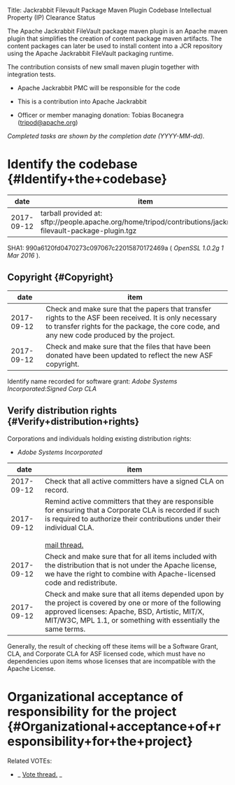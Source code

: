 Title: Jackrabbit Filevault Package Maven Plugin Codebase Intellectual Property (IP) Clearance Status


The Apache Jackrabbit FileVault package maven plugin is an Apache maven plugin that simplifies the creation of content package maven artifacts. The content packages can later be used to install content into a JCR repository using the Apache Jackrabbit FileVault packaging runtime.


The contribution consists of new small maven plugin together with integration tests.



- Apache Jackrabbit PMC will be responsible for the code


- This is a contribution into Apache Jackrabbit


- Officer or member managing donation: Tobias Bocanegra (tripod@apache.org)

 _Completed tasks are shown by the completion date (YYYY-MM-dd)._ 


# Identify the codebase {#Identify+the+codebase}

| date | item |
|------|------|
| 2017-09-12 | tarball provided at: sftp://people.apache.org/home/tripod/contributions/jackrabbit-filevault-package-plugin.tgz |

SHA1: 990a6120fd0470273c097067c22015870172469a ( _OpenSSL 1.0.2g 1 Mar 2016_ ).


## Copyright {#Copyright}

| date | item |
|------|------|
| 2017-09-12 | Check and make sure that the papers that transfer rights to the ASF been received. It is only necessary to transfer rights for the package, the core code, and any new code produced by the project. |
| 2017-09-12 | Check and make sure that the files that have been donated have been updated to reflect the new ASF copyright. |

Identify name recorded for software grant: _Adobe Systems Incorporated:Signed Corp CLA_ 


## Verify distribution rights {#Verify+distribution+rights}

Corporations and individuals holding existing distribution rights:



-  _Adobe Systems Incorporated_ 

| date | item |
|------|------|
| 2017-09-12 | Check that all active committers have a signed CLA on record. |
| 2017-09-12 | Remind active committers that they are responsible for ensuring that a Corporate CLA is recorded if such is required to authorize their contributions under their individual CLA.<br></br> [mail thread.](http://mail-archives.apache.org/mod_mbox/jackrabbit-dev/201709.mbox/%3CetPan.59b740fe.1fec42a5.3e4%40adobe.com%3E)  |
| 2017-09-12 | Check and make sure that for all items included with the distribution that is not under the Apache license, we have the right to combine with Apache-licensed code and redistribute. |
| 2017-09-12 | Check and make sure that all items depended upon by the project is covered by one or more of the following approved licenses: Apache, BSD, Artistic, MIT/X, MIT/W3C, MPL 1.1, or something with essentially the same terms. |

Generally, the result of checking off these items will be a Software Grant, CLA, and Corporate CLA for ASF licensed code, which must have no dependencies upon items whose licenses that are incompatible with the Apache License.


# Organizational acceptance of responsibility for the project {#Organizational+acceptance+of+responsibility+for+the+project}

Related VOTEs:



-  _ [Vote thread.](http://mail-archives.apache.org/mod_mbox/jackrabbit-dev/201709.mbox/%3CetPan.59b74477.1d807fdb.3e4@adobe.com%3E) _ 
